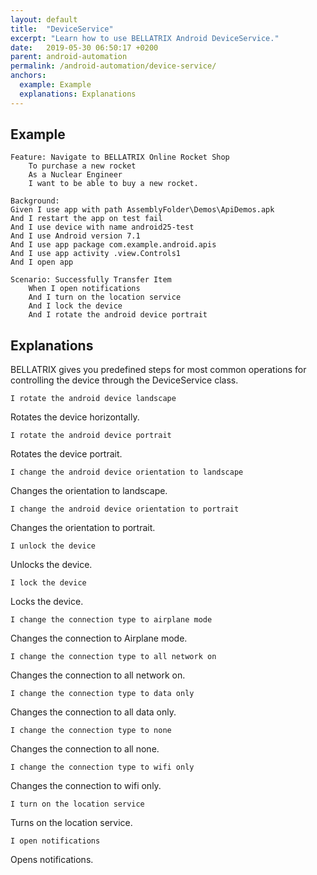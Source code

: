 ```yaml
---
layout: default
title:  "DeviceService"
excerpt: "Learn how to use BELLATRIX Android DeviceService."
date:   2019-05-30 06:50:17 +0200
parent: android-automation
permalink: /android-automation/device-service/
anchors:
  example: Example
  explanations: Explanations
---
```

Example
-------
```
Feature: Navigate to BELLATRIX Online Rocket Shop
	To purchase a new rocket
	As a Nuclear Engineer 
	I want to be able to buy a new rocket.

Background:
Given I use app with path AssemblyFolder\Demos\ApiDemos.apk
And I restart the app on test fail
And I use device with name android25-test
And I use Android version 7.1
And I use app package com.example.android.apis
And I use app activity .view.Controls1
And I open app

Scenario: Successfully Transfer Item
	When I open notifications
    And I turn on the location service
    And I lock the device
    And I rotate the android device portrait
```

Explanations
------------
BELLATRIX gives you predefined steps for most common operations for controlling the device through the DeviceService class.
```
I rotate the android device landscape
```
Rotates the device horizontally.
```
I rotate the android device portrait
```
Rotates the device portrait.
```
I change the android device orientation to landscape
```
Changes the orientation to landscape.
```
I change the android device orientation to portrait
```
Changes the orientation to portrait.
```
I unlock the device
```
Unlocks the device.
```
I lock the device
```
Locks the device.
```
I change the connection type to airplane mode
```
Changes the connection to Airplane mode.
```
I change the connection type to all network on
```
Changes the connection to all network on.
```
I change the connection type to data only
```
Changes the connection to all data only.
```
I change the connection type to none
```
Changes the connection to all none.
```
I change the connection type to wifi only
```
Changes the connection to wifi only.
```
I turn on the location service
```
Turns on the location service.
```
I open notifications
```
Opens notifications.